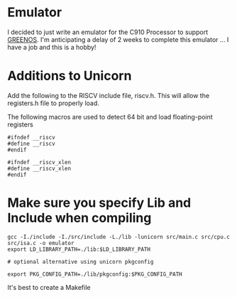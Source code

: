 # Emulator

I decided to just write an emulator for the C910 Processor to support [GREENOS](https://github.com/0x0M03II/GreenOS).  I'm anticipating a delay of
2 weeks to complete this emulator ... I have a job and this is a hobby!

# Additions to Unicorn
Add the following to the RISCV include file, riscv.h.  This will allow the registers.h file to properly load.

The following macros are used to detect 64 bit and load floating-point registers

```
#ifndef __riscv
#define __riscv
#endif

#ifndef __riscv_xlen
#define __riscv_xlen
#endif
```

# Make sure you specify Lib and Include when compiling

```
gcc -I./include -I./src/include -L./lib -lunicorn src/main.c src/cpu.c src/isa.c -o emulator
export LD_LIBRARY_PATH=./lib:$LD_LIBRARY_PATH

# optional alternative using unicorn pkgconfig

export PKG_CONFIG_PATH=./lib/pkgconfig:$PKG_CONFIG_PATH
```

It's best to create a Makefile